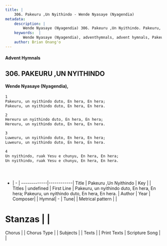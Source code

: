 ```yaml
---
title: |
    306. Pakeuru ,Un Nyithindo - Wende Nyasaye (Nyagendia)
metadata:
    description: |
        Wende Nyasaye (Nyagendia) 306. Pakeuru ,Un Nyithindo. Pakeuru, un nyithindo duto, En hera, En hera; Pakeuru, un nyithindo duto, En hera, En hera.  
    keywords:  |
        Wende Nyasaye (Nyagendia), adventhymnals, advent hymnals, Pakeuru ,Un Nyithindo, Pakeuru, un nyithindo duto, En hera, En hera; Pakeuru, un nyithindo duto, En hera, En hera.. 
    author: Brian Onang'o
---
```


#### Advent Hymnals
## 306. PAKEURU ,UN NYITHINDO
####  Wende Nyasaye (Nyagendia),

```txt
1
Pakeuru, un nyithindo duto, En hera, En hera;
Pakeuru, un nyithindo duto, En hera, En hera.

2
Hereuru un nyithindo duto, En hera, En hera;
Hereuru, un nyithindo duto, En hera, En hera.

3
Luweuru, un nyithindo duto, En hera, En hera;
Luweuru, un nyithindo duto, En hera, En hera.

4
Un nyithindo, ruak Yesu e chunyu, En hera, En hera;
Un nyithindo, ruak Yesu e chunyu, En hera, En hera.





```

- |   -  |
-------------|------------|
Title | Pakeuru ,Un Nyithindo |
Key |  |
Titles | undefined |
First Line | Pakeuru, un nyithindo duto, En hera, En hera; Pakeuru, un nyithindo duto, En hera, En hera. |
Author | 
Year | 
Composer| |
Hymnal|  - |
Tune|  |
Metrical pattern | |
# Stanzas |  |
Chorus |  |
Chorus Type |  |
Subjects | |
Texts |  |
Print Texts | 
Scripture Song |  |
    
